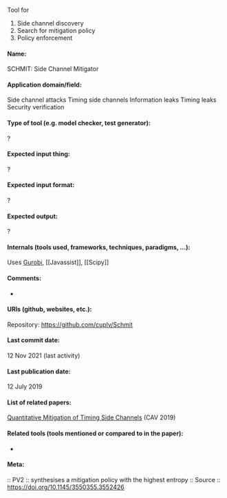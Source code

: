 Tool for 
1. Side channel discovery
2. Search for mitigation policy
3. Policy enforcement

#### Name:
SCHMIT: Side Channel Mitigator

#### Application domain/field:
Side channel attacks
Timing side channels
Information leaks
Timing leaks
Security verification

#### Type of tool (e.g. model checker, test generator):
?

#### Expected input thing:
?

#### Expected input format:
?

#### Expected output:
?

#### Internals (tools used, frameworks, techniques, paradigms, ...):
Uses [Gurobi](Solvers/Gurobi.md), [[Javassist]], [[Scipy]]

#### Comments:
-

#### URIs (github, websites, etc.):
Repository: https://github.com/cuplv/Schmit

#### Last commit date:
12 Nov 2021 (last activity)

#### Last publication date:
12 July 2019

#### List of related papers:
[Quantitative Mitigation of Timing Side Channels](https://doi.org/10.1007/978-3-030-25540-4_8) (CAV 2019)

#### Related tools (tools mentioned or compared to in the paper):
-

#### Meta:
:: PV2 :: synthesises a mitigation policy with the highest entropy
:: Source :: https://doi.org/10.1145/3550355.3552426
